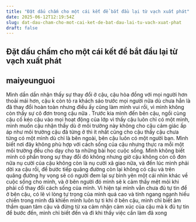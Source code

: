 ```yaml
---
title: "Đặt dấu chấm cho một cái kết để bắt đầu lại từ vạch xuất phát"
date: 2025-06-12T12:19:54Z
slug: dat-dau-cham-cho-mot-cai-ket-de-bat-dau-lai-tu-vach-xuat-phat
draft: false
---
```


## Đặt dấu chấm cho một cái kết để bắt đầu lại từ vạch xuất phát

## maiyeunguoi

Mình dần dần nhận thấy sự thay đổi ở cậu, cậu hòa đồng với mọi người hơn thoải mái hơn, cậu k còn tỏ ra khách sáo trước mọi người nữa dù chưa hẳn là đã thay đổi hoàn toàn nhưng điều ấy cũng làm mình vui rồi, vì mình không còn thấy sự cô đơn trong cậu nữa . Trước kia mình đến bên cậu, ngồi cùng cậu cố kéo cậu vào mọi hoạt động của lớp vì thấy cậu luôn chỉ có một mình, mình muốn  cậu nhận thấy dù ở môi trường này không cho cậu cảm giác ấp áp như môi trường cậu đã từng ở thì ít nhất cũng cho cậu thấy cậu chưa từng có một mình dù chỉ là bên ngoài, bên cậu luôn có một người bạn. Mình biết nơi đây không phù hợp với cách sống  của cậu nhưng thực ra mỗi một môi trường đều cho dạy cho ta những bài học cuộc sống. Mình không biết mình có phần trong sự thay đổi đó không nhưng giờ cậu không còn cô  đơn nữa nụ cười của cậu không còn là nụ cười xã giao nữa, và đến lúc mình phải dời xa cậu rồi, để bước tiếp quãng đường còn lại không có cậu và trên quãng đường hy vọng sẽ có người đem lại sự bình yên một cái nhìn khác về cuộc sống cho mình, và ở bên người đó mình sẽ k cảm thấy mệt mỏi khi phải cố thay đổi cách sống của mình. Vì hiện tại mình vẫn chưa đủ tự tin để ở bên cậu, có lẽ vì lòng tự trọng của mình quá cao và tính ngang ngạnh hiếu chiến trong mình đã khiến mình luôn tự ti khi ở bên cậu, mình chỉ biết âm thầm quan tâm cậu và đừng từ xa cảm nhận cảm xúc của cậu mà k đủ tự tin để bước đến, mình chỉ biết đến và đi khi thấy việc cần làm đã xong